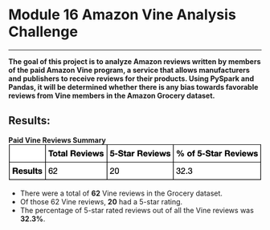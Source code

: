 # Module 16 Amazon Vine Analysis Challenge
---
**The goal of this project is to analyze Amazon reviews written by members of the paid Amazon Vine program, a service that allows manufacturers and publishers to receive reviews for their products. Using PySpark and Pandas, it will be determined whether there is any bias towards favorable reviews from Vine members in the Amazon Grocery dataset.**

## Results:
**Paid Vine Reviews Summary**
![Paid DataFrame](https://github.com/mbroad1/Module-16-Amazon-Vine-Analysis/blob/main/Paid_DataFrame.png)
- There were a total of **62** Vine reviews in the Grocery dataset.
- Of those 62 Vine reviews, **20** had a 5-star rating.
- The percentage of 5-star rated reviews out of all the Vine reviews was **32.3%**.
